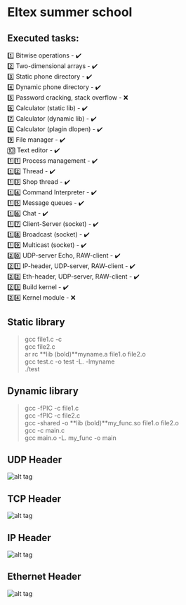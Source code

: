 # Eltex summer school
## Executed tasks:
:one: Bitwise operations - :heavy_check_mark:    
:two: Two-dimensional arrays - :heavy_check_mark:    
:three: Static phone directory - :heavy_check_mark:    
:four: Dynamic phone directory - :heavy_check_mark:    
:five: Password cracking, stack overflow - :x:    
:six: Calculator (static lib) - :heavy_check_mark:    
:seven: Calculator (dynamic lib) - :heavy_check_mark:    
:eight: Calculator (plagin dlopen) - :heavy_check_mark:    
:nine: File manager - :heavy_check_mark:    
:keycap_ten: Text editor - :heavy_check_mark:    
:one::one: Process management - :heavy_check_mark:    
:one::two: Thread - :heavy_check_mark:    
:one::three: Shop thread - :heavy_check_mark:    
:one::four: Command Interpreter - :heavy_check_mark:    
:one::five: Message queues - :heavy_check_mark:    
:one::six: Chat - :heavy_check_mark:    
:one::seven: Client-Server (socket) - :heavy_check_mark:    
:one::eight: Broadcast (socket) - :heavy_check_mark:    
:one::nine: Multicast (socket) - :heavy_check_mark:    
:two::zero: UDP-server Echo, RAW-client - :heavy_check_mark:    
:two::one: IP-header, UDP-server, RAW-client - :heavy_check_mark:    
:two::two: Eth-header, UDP-server, RAW-client - :heavy_check_mark:    
:two::three: Build kernel - :heavy_check_mark:    
:two::four: Kernel module - :x:   
    
## Static library
> gcc file1.c -c    
> gcc file2.c    
> ar rc **lib (bold)**myname.a file1.o file2.o    
> gcc test.c -o test -L. -lmyname    
> ./test    

## Dynamic library
> gcc -fPIC -c file1.c    
> gcc -fPIC -c file2.c    
> gcc -shared -o **lib (bold)**my_func.so file1.o file2.o    
> gcc -c main.c    
> gcc main.o -L. my_func -o main    
    
## UDP Header
![alt tag](https://2.bp.blogspot.com/-WEzVJxjLQNw/WRXYG7DhdQI/AAAAAAAAAVA/qmKBeplC1EQfIv5T9oxit8e79XDpD05SQCLcB/s1600/Screen%2BShot%2B2017-05-12%2Bat%2B9.09.56%2BPM.png)    
## TCP Header
![alt tag](https://2.bp.blogspot.com/-WEzVJxjLQNw/WRXYG7DhdQI/AAAAAAAAAVA/qmKBeplC1EQfIv5T9oxit8e79XDpD05SQCLcB/s1600/Screen%2BShot%2B2017-05-12%2Bat%2B9.09.56%2BPM.png)    
## IP Header
![alt tag](https://img.wonderhowto.com/img/99/78/63589085364482/0/hack-like-pro-networking-basics-for-aspiring-hacker-part-2-tcp-ip.w1456.jpg)    
## Ethernet Header
![alt tag](https://1.bp.blogspot.com/-4_335OfoWcg/WlgQ0DBQnqI/AAAAAAAABq8/nIJAtzo3vzYRTnbOwr_INFqJGprh9lXFQCLcBGAs/s1600/Ethernet%2B%2528DIX%2529%2Bframe%2B11111.png)
